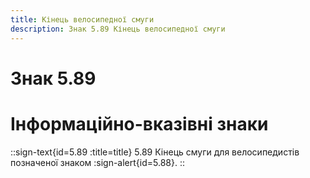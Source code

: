 ```yaml
---
title: Кінець велосипедної смуги
description: Знак 5.89 Кінець велосипедної смуги
---
```

# Знак 5.89
# Інформаційно-вказівні знаки
::sign-text{id=5.89 :title=title}
5.89 Кінець смуги для велосипедистів позначеної знаком :sign-alert{id=5.88}.
::
